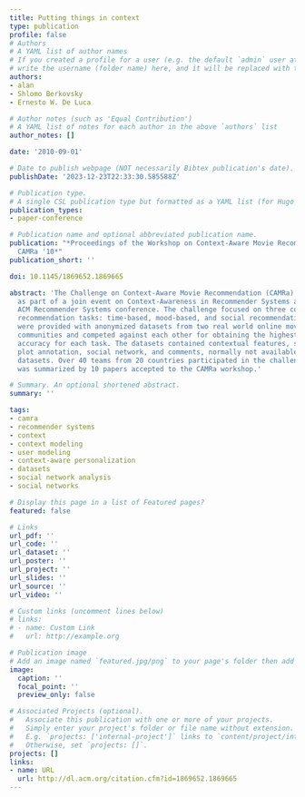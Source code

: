 ```yaml
---
title: Putting things in context
type: publication 
profile: false
# Authors
# A YAML list of author names
# If you created a profile for a user (e.g. the default `admin` user at `content/authors/admin/`), 
# write the username (folder name) here, and it will be replaced with their full name and linked to their profile.
authors:
- alan
- Shlomo Berkovsky
- Ernesto W. De Luca

# Author notes (such as 'Equal Contribution')
# A YAML list of notes for each author in the above `authors` list
author_notes: []

date: '2010-09-01'

# Date to publish webpage (NOT necessarily Bibtex publication's date).
publishDate: '2023-12-23T22:33:30.585588Z'

# Publication type.
# A single CSL publication type but formatted as a YAML list (for Hugo requirements).
publication_types:
- paper-conference

# Publication name and optional abbreviated publication name.
publication: "*Proceedings of the Workshop on Context-Aware Movie Recommendation -
  CAMRa '10*"
publication_short: ''

doi: 10.1145/1869652.1869665

abstract: 'The Challenge on Context-Aware Movie Recommendation (CAMRa) was conducted
  as part of a join event on Context-Awareness in Recommender Systems at the 2010
  ACM Recommender Systems conference. The challenge focused on three context-aware
  recommendation tasks: time-based, mood-based, and social recommendation. The participants
  were provided with anonymized datasets from two real world online movie recommendation
  communities and competed against each other for obtaining the highest recommendation
  accuracy for each task. The datasets contained contextual features, such as mood,
  plot annotation, social network, and comments, normally not available in movie recommendation
  datasets. Over 40 teams from 20 countries participated in the challenge. Their participation
  was summarized by 10 papers accepted to the CAMRa workshop.'

# Summary. An optional shortened abstract.
summary: ''

tags:
- camra
- recommender systems
- context
- context modeling
- user modeling
- context-aware personalization
- datasets
- social network analysis
- social networks

# Display this page in a list of Featured pages?
featured: false

# Links
url_pdf: ''
url_code: ''
url_dataset: ''
url_poster: ''
url_project: ''
url_slides: ''
url_source: ''
url_video: ''

# Custom links (uncomment lines below)
# links:
# - name: Custom Link
#   url: http://example.org

# Publication image
# Add an image named `featured.jpg/png` to your page's folder then add a caption below.
image:
  caption: ''
  focal_point: ''
  preview_only: false

# Associated Projects (optional).
#   Associate this publication with one or more of your projects.
#   Simply enter your project's folder or file name without extension.
#   E.g. `projects: ['internal-project']` links to `content/project/internal-project/index.md`.
#   Otherwise, set `projects: []`.
projects: []
links:
- name: URL
  url: http://dl.acm.org/citation.cfm?id=1869652.1869665
---
```



